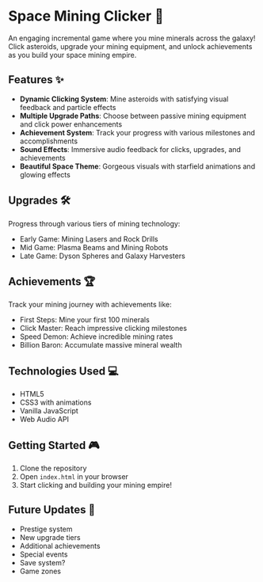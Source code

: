 # Space Mining Clicker 🚀

An engaging incremental game where you mine minerals across the galaxy! Click asteroids, upgrade your mining equipment, and unlock achievements as you build your space mining empire.

## Features ✨

- **Dynamic Clicking System**: Mine asteroids with satisfying visual feedback and particle effects
- **Multiple Upgrade Paths**: Choose between passive mining equipment and click power enhancements
- **Achievement System**: Track your progress with various milestones and accomplishments
- **Sound Effects**: Immersive audio feedback for clicks, upgrades, and achievements
- **Beautiful Space Theme**: Gorgeous visuals with starfield animations and glowing effects

## Upgrades 🛠️

Progress through various tiers of mining technology:
- Early Game: Mining Lasers and Rock Drills
- Mid Game: Plasma Beams and Mining Robots
- Late Game: Dyson Spheres and Galaxy Harvesters

## Achievements 🏆

Track your mining journey with achievements like:
- First Steps: Mine your first 100 minerals
- Click Master: Reach impressive clicking milestones
- Speed Demon: Achieve incredible mining rates
- Billion Baron: Accumulate massive mineral wealth

## Technologies Used 💻

- HTML5
- CSS3 with animations
- Vanilla JavaScript
- Web Audio API

## Getting Started 🎮

1. Clone the repository
2. Open `index.html` in your browser
3. Start clicking and building your mining empire!

## Future Updates 🌟

- Prestige system
- New upgrade tiers
- Additional achievements
- Special events
- Save system?
- Game zones